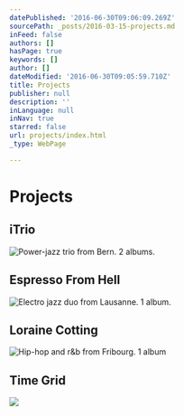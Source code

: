 ```yaml
---
datePublished: '2016-06-30T09:06:09.269Z'
sourcePath: _posts/2016-03-15-projects.md
inFeed: false
authors: []
hasPage: true
keywords: []
author: []
dateModified: '2016-06-30T09:05:59.710Z'
title: Projects
publisher: null
description: ''
inLanguage: null
inNav: true
starred: false
url: projects/index.html
_type: WebPage

---
```

# Projects

## iTrio
![Power-jazz trio from Bern. 2 albums.](https://s3-us-west-2.amazonaws.com/the-grid-img/p/5655ad208622191822ccee2a1d5c2f49e31aeee1.jpg)

## Espresso From Hell
![Electro jazz duo from Lausanne. 1 album.](https://s3-us-west-2.amazonaws.com/the-grid-img/p/70eb1d9e6450400b15616d53cd00594ca46d727a.jpg)

## Loraine Cotting
![Hip-hop and r&b from Fribourg. 1 album](https://imgflo.herokuapp.com/graph/vahj1ThiexotieMo/1cefe9d91b2d9d460f547f416aeb7046/croprotate.jpg?cropheight=783&cropwidth=1143&degrees=0&input=https%3A%2F%2Fs3-us-west-2.amazonaws.com%2Fthe-grid-img%2Fp%2Feb6a6d188c5d11fe48d1fbce5e6dcf761aecc99d.jpg&x=0&y=0)

## Time Grid
![](https://s3-us-west-2.amazonaws.com/the-grid-img/p/9fa301523bffb51746a00f5285d0b95149971559.jpg)